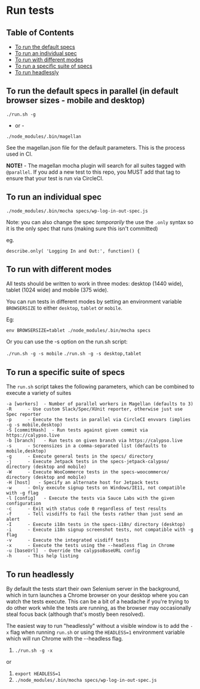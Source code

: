 # Run tests

## Table of Contents

- [To run the default specs](#to-run-the-default-specs-in-parallel-in-default-browser-sizes---mobile-and-desktop)
- [To run an individual spec](#to-run-an-individual-spec)
- [To run with different modes](#to-run-with-different-modes)
- [To run a specific suite of specs](#to-run-a-specific-suite-of-specs)
- [To run headlessly](#to-run-headlessly)

## To run the default specs in parallel (in default browser sizes - mobile and desktop)

`./run.sh -g`

- or -

`./node_modules/.bin/magellan`

See the magellan.json file for the default parameters.  This is the process used in CI.

**NOTE!** - The magellan mocha plugin will search for all suites tagged with `@parallel`.  If you add a new test to this repo, you MUST add that tag to ensure that your test is run via CircleCI.

## To run an individual spec

`./node_modules/.bin/mocha specs/wp-log-in-out-spec.js`

Note: you can also change the spec _temporarily_ the use the `.only` syntax so it is the only spec that runs (making sure this isn't committed)

eg.

`describe.only( 'Logging In and Out:', function() {`

## To run with different modes

All tests should be written to work in three modes: desktop (1440 wide), tablet (1024 wide) and mobile (375 wide).

You can run tests in different modes by setting an environment variable `BROWSERSIZE` to either `desktop`, `tablet` or `mobile`.

Eg:

`env BROWSERSIZE=tablet ./node_modules/.bin/mocha specs`

Or you can use the -s option on the run.sh script:

`./run.sh -g -s mobile`
`./run.sh -g -s desktop,tablet`

## To run a specific suite of specs

The `run.sh` script takes the following parameters, which can be combined to execute a variety of suites

    -a [workers]  - Number of parallel workers in Magellan (defaults to 3)
    -R      - Use custom Slack/Spec/XUnit reporter, otherwise just use Spec reporter
    -p      - Execute the tests in parallel via CircleCI envvars (implies -g -s mobile,desktop)
    -S [commitHash]  - Run tests against given commit via https://calypso.live
    -b [branch]   - Run tests on given branch via https://calypso.live
    -s      - Screensizes in a comma-separated list (defaults to mobile,desktop)
    -g      - Execute general tests in the specs/ directory
    -j      - Execute Jetpack tests in the specs-jetpack-calypso/ directory (desktop and mobile)
    -W      - Execute WooCommerce tests in the specs-woocommerce/ directory (desktop and mobile)
    -H [host]   - Specify an alternate host for Jetpack tests
    -w      - Only execute signup tests on Windows/IE11, not compatible with -g flag
    -l [config]   - Execute the tests via Sauce Labs with the given configuration
    -c      - Exit with status code 0 regardless of test results
    -f      - Tell visdiffs to fail the tests rather than just send an alert
    -I      - Execute i18n tests in the specs-i18n/ directory (desktop)
    -i      - Execute i18n signup screenshot tests, not compatible with -g flag
    -v      - Execute the integrated visdiff tests
    -x      - Execute the tests using the --headless flag in Chrome
    -u [baseUrl]  - Override the calypsoBaseURL config
    -h      - This help listing

## To run headlessly

By default the tests start their own Selenium server in the background, which in turn launches a Chrome browser on your desktop where you can watch the tests execute.  This can be a bit of a headache if you're trying to do other work while the tests are running, as the browser may occasionally steal focus back (although that's mostly been resolved).

The easiest way to run "headlessly" without a visible window is to add the `-x` flag when running `run.sh` or using the `HEADLESS=1` environment variable which will run Chrome with the --headless flag.

1. `./run.sh -g -x`

or

1. `export HEADLESS=1`
1. `./node_modules/.bin/mocha specs/wp-log-in-out-spec.js`
